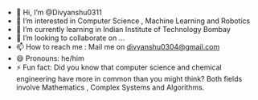 - 👋 Hi, I’m @Divyanshu0311
- 👀 I’m interested in Computer Science , Machine Learning and Robotics
- 🌱 I’m currently learning in Indian Institute of Technology Bombay
- 💞️ I’m looking to collaborate on ...
- 📫 How to reach me : Mail me on divyanshu0304@gmail.com
- 😄 Pronouns: he/him
- ⚡ Fun fact: Did you know that computer science and chemical engineering have more in common than you might think? Both fields involve Mathematics , Complex Systems and Algorithms.

<!---
Divyanshu0311/Divyanshu0311 is a ✨ special ✨ repository because its `README.md` (this file) appears on your GitHub profile.
You can click the Preview link to take a look at your changes.
--->
